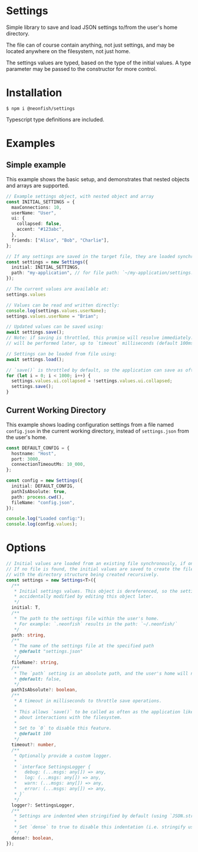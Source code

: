 
# Settings

Simple library to save and load JSON settings to/from the user's home directory.

The file can of course contain anything, not just settings, and may be located anywhere on the filesystem, not just home.

The settings values are typed, based on the type of the initial values. A type parameter may be passed to the constructor for more control.

# Installation

```
$ npm i @neonfish/settings
```

Typescript type definitions are included.

# Examples

## Simple example

This example shows the basic setup, and demonstrates that nested objects and arrays are supported.

```typescript
// Example settings object, with nested object and array
const INITIAL_SETTINGS = {
  maxConnections: 10,
  userName: "User",
  ui: {
    collapsed: false,
    accent: "#123abc",
  },
  friends: ["Alice", "Bob", "Charlie"],
};

// If any settings are saved in the target file, they are loaded synchronously
const settings = new Settings({
  initial: INITIAL_SETTINGS,
  path: "my-application", // for file path: `~/my-application/settings.json`
});

// The current values are available at:
settings.values

// Values can be read and written directly:
console.log(settings.values.userName);
settings.values.userName = "Brian";

// Updated values can be saved using:
await settings.save();
// Note: if saving is throttled, this promise will resolve immediately. The actual save
// will be performed later, up to `timeout` milliseconds (default 100ms)

// Settings can be loaded from file using:
await settings.load();

// `save()` is throttled by default, so the application can save as often as it likes:
for (let i = 0; i < 1000; i++) {
  settings.values.ui.collapsed = !settings.values.ui.collapsed;
  settings.save();
}
```

## Current Working Directory

This example shows loading configuration settings from a file named `config.json` in the current working directory, instead of `settings.json` from the user's home.

```typescript
const DEFAULT_CONFIG = {
  hostname: "Host",
  port: 3000,
  connectionTimeoutMs: 10_000,
};

const config = new Settings({
  initial: DEFAULT_CONFIG,
  pathIsAbsolute: true,
  path: process.cwd(),
  fileName: "config.json",
});

console.log("Loaded config:");
console.log(config.values);
```

# Options

```typescript
// Initial values are loaded from an existing file synchronously, if one is found.
// If no file is found, the initial values are saved to create the file,
// with the directory structure being created recursively.
const settings = new Settings<T>({
  /**
   * Initial settings values. This object is dereferenced, so the settings cannot be
   * accidentally modified by editing this object later.
   */
  initial: T,
  /**
   * The path to the settings file within the user's home.
   * For example: `.neonfish` results in the path: `~/.neonfish/`
   */
  path: string,
  /**
   * The name of the settings file at the specified path
   * @default "settings.json"
   */
  fileName?: string,
  /**
   * The `path` setting is an absolute path, and the user's home will not be prepended
   * @default: false,
   */
  pathIsAbsolute?: boolean,
  /**
   * A timeout in milliseconds to throttle save operations.
   * 
   * This allows `save()` to be called as often as the application likes without worrying
   * about interactions with the filesystem.
   * 
   * Set to `0` to disable this feature.
   * @default 100
   */
  timeout?: number,
  /**
   * Optionally provide a custom logger.
   * 
   * `interface SettingsLogger {
   *   debug: (...msgs: any[]) => any,
   *   log: (...msgs: any[]) => any,
   *   warn: (...msgs: any[]) => any,
   *   error: (...msgs: any[]) => any,
   * }`
   */
  logger?: SettingsLogger,
  /**
   * Settings are indented when stringified by default (using `JSON.stringify(s, null, 2)` ).
   * 
   * Set `dense` to true to disable this indentation (i.e. stringify using `JSON.stringify(s)` ).
   */
  dense?: boolean,
});
```